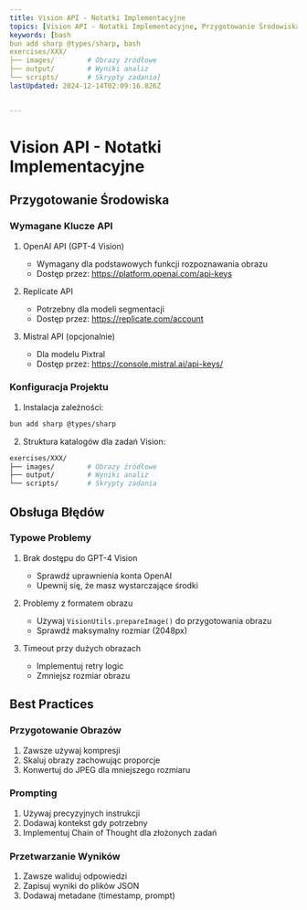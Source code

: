 ```yaml
---
title: Vision API - Notatki Implementacyjne
topics: [Vision API - Notatki Implementacyjne, Przygotowanie Środowiska, Wymagane Klucze API, Konfiguracja Projektu, Obsługa Błędów, Typowe Problemy, Best Practices, Przygotowanie Obrazów, Prompting, Przetwarzanie Wyników]
keywords: [bash
bun add sharp @types/sharp, bash
exercises/XXX/
├── images/        # Obrazy źródłowe
├── output/        # Wyniki analiz
└── scripts/       # Skrypty zadania]
lastUpdated: 2024-12-14T02:09:16.826Z


---
```


# Vision API - Notatki Implementacyjne

## Przygotowanie Środowiska

### Wymagane Klucze API
1. OpenAI API (GPT-4 Vision)
   - Wymagany dla podstawowych funkcji rozpoznawania obrazu
   - Dostęp przez: https://platform.openai.com/api-keys
   
2. Replicate API
   - Potrzebny dla modeli segmentacji
   - Dostęp przez: https://replicate.com/account
   
3. Mistral API (opcjonalnie)
   - Dla modelu Pixtral
   - Dostęp przez: https://console.mistral.ai/api-keys/

### Konfiguracja Projektu
1. Instalacja zależności:
```bash
bun add sharp @types/sharp
```

2. Struktura katalogów dla zadań Vision:
```bash
exercises/XXX/
├── images/        # Obrazy źródłowe
├── output/        # Wyniki analiz
└── scripts/       # Skrypty zadania
```

## Obsługa Błędów

### Typowe Problemy
1. Brak dostępu do GPT-4 Vision
   - Sprawdź uprawnienia konta OpenAI
   - Upewnij się, że masz wystarczające środki

2. Problemy z formatem obrazu
   - Używaj `VisionUtils.prepareImage()` do przygotowania obrazu
   - Sprawdź maksymalny rozmiar (2048px)

3. Timeout przy dużych obrazach
   - Implementuj retry logic
   - Zmniejsz rozmiar obrazu

## Best Practices

### Przygotowanie Obrazów
1. Zawsze używaj kompresji
2. Skaluj obrazy zachowując proporcje
3. Konwertuj do JPEG dla mniejszego rozmiaru

### Prompting
1. Używaj precyzyjnych instrukcji
2. Dodawaj kontekst gdy potrzebny
3. Implementuj Chain of Thought dla złożonych zadań

### Przetwarzanie Wyników
1. Zawsze waliduj odpowiedzi
2. Zapisuj wyniki do plików JSON
3. Dodawaj metadane (timestamp, prompt) 